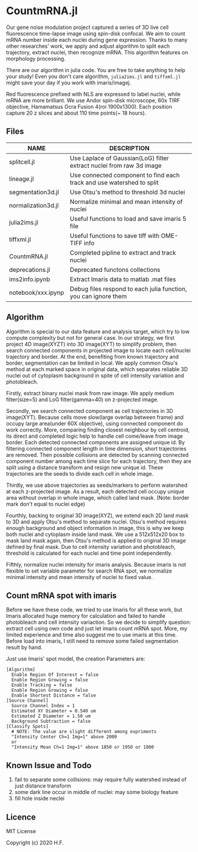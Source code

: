 # CountmRNA.jl

Our gene noise modulation project captured a series of 3D live cell fluorescence
time-lapse image using spin-disk confocal. We aim to count mRNA number inside
each nuclei during gene expression. Thanks to many other researches' work, we apply
and adjust algorithm to split each trajectory, extract nuclei, then recognize mRNA. 
This algorithm features on morphology processing.

There are our algorithm in julia code. You are free to take anything to help your study!
Even you don't care algorithm, `julia2ims.jl` and `tiffxml.jl` might save your
day if you work with imaris/imagej.

Red fluorescence prefixed with NLS are expressed to label nuclei, while mRNA are
more brilliant. We use Andor spin-disk microscope, 60x TIRF objective,
Hamamatsus Ocra Fusion 4(roi 1900x1300). Each position capture 20 z slices and
about 110 time points(~ 18 hours).

## Files

| NAME              | DESCRIPTION |
|-------------------|----------------------------------------------------------
| splitcell.jl      | Use Laplace of Gaussian(LoG) filter extract nuclei from raw 3d image |
| lineage.jl        | Use connected component to find each track and use watershed to split |
| segmentation3d.jl | Use Otsu's method to threshold 3d nuclei |
| normalization3d.jl| Normalize minimal and mean intensity of nuclei |
| julia2ims.jl      | Useful functions to load and save imaris 5 file |
| tiffxml.jl        | Useful functions to save tiff with OME-TIFF info |
| CountmRNA.jl      | Completed pipline to extract and track nuclei  |
| deprecations.jl   | Deprecated functons collections |
| ims2info.ipynb    | Extract Imaris data to matlab .mat files |
| notebook/xxx.ipynp| Debug files respond to each julia function, you can ignore them |


## Algorithm
Algorithm is special to our data feature and analysis target, which try to low
compute complexity but not for general case. In our strategy, we first project 4D
image(XYZT) into 3D image(XYT) to simplify problem, then search connected components
in projected image to locate each cell/nuclei trajectory and border. At the end,
benefiting from known trajectory and border, segmentation can be limited in
local. We apply common Otsu's method at each marked space in original data,
which separates reliable 3D nuclei out of cytoplasm background in spite of cell
intensity variation and photobleach.

Firstly, extract binary nuclei mask from raw image. We apply medium filter(size=5) and
LoG filter(gamma=40) on z-projected image. 

Secondly, we search connected component as cell trajectories in 3D image(XYT).
Because cells move slow(large overlap between frame) and occupy large area(under 60X objective), using
connected component do work correctly. More, comparing finding closest neighbour
by cell centroid, its direct and completed logic help to handle cell come/leave
from image border. Each detected connected components are assigned unique id. By
filtering connected component length in time dimension, short trajectories are
removed. Then possible collisions are detected by scanning connected component
number among each time slice for each trajectory, then they are split using a
distance transform and resign new unique id. These trajectories are the seeds to
divide each cell in whole image.

Thirdly, we use above trajectories as seeds/markers to perform watershed at each
z-projected image. As a result, each detected cell occupy unique area without
overlap in whole image, which called land mask. (Note: border mark don't equal
to nuclei edge)

Fourthly, backing to original 3D image(XYZ), we extend each 2D land mask to 3D
and apply Otsu's method to separate nuclei. Otsu's method requires enough
background and object information in image, this is why we keep both nuclei and
cytoplasm inside land mask. We use a 512x512x20 box to mask land mask again,
then Otsu's method is applied to original 3D image defined by final mask. Due to
cell intensity variation and photobleach, threshold is calculated for each nuclei 
and time point independently.

Fifthly, normalize nuclei intensity for imaris analysis. Because imaris is not
flexible to set variable parameter for search RNA spot, we normalize minimal
intensity and mean intensity of nuclei to fixed value.


## Count mRNA spot with imaris
Before we have these code, we tried to use Imaris for all these work, but Imaris allocated
huge memory for calculation and failed to handle photobleach and cell intensity
variaction. So we decide to simplify question: extract cell using own code and 
just let imaris count mRNA spot. More, my limited experience and time also
suggest me to use imaris at this time. Before load into imaris, I still need to
remove some failed segmentation result by hand.

Just use Imaris' spot model, the creation Parameters are:
```
[Algorithm]
  Enable Region Of Interest = false
  Enable Region Growing = false
  Enable Tracking = false
  Enable Region Growing = false
  Enable Shortest Distance = false
[Source Channel]
  Source Channel Index = 1
  Estimated XY Diameter = 0.540 um
  Estimated Z Diameter = 1.50 um
  Background Subtraction = false
[Classify Spots]
  # NOTE: The value are slight different among expriments
  "Intensity Center Ch=1 Img=1" above 2000 
  or
  "Intensity Mean Ch=1 Img=1" above 1850 or 1950 or 1800
```

## Known Issue and Todo
1. fail to separate some collisions: may require fully watershed instead of
just distance transform
2. some dark line occur in middle of nuclei: may some biology feature
3. fill hole inside neclei


## Licence
MIT License

Copyright (c) 2020 H.F.
